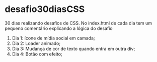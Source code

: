 # desafio30diasCSS

30 dias realizando desafios de CSS. No index.html de cada dia tem um pequeno comentário explicando a lógica do desafio

1. Dia 1: ícone de mídia social em camada;
2. Dia 2: Loader animado;
3. Dia 3: Mudança de cor de texto quando entra em outra div;
4. Dia 4: Botão com efeito;
